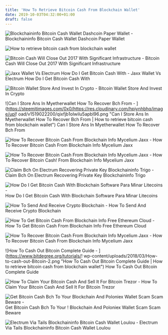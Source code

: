 ```yaml
---
title: 'How To Retrieve Bitcoin Cash From Blockchain Wallet'
date: 2019-10-03T04:32:00+01:00
draft: false
---
```


![Blockchaininfo Bitcoin Cash Wallet Dashcoin Paper Wallet - ](http://online-blockchain.com/wp-content/uploads/2017/12/funny-bitcoin-wallet-question-the-lounge_3.jpg "Blockchaininfo Bitcoin Cash Wallet Dashcoin Paper Wallet | How to retrieve bitcoin cash from blockchain wallet") Blockchaininfo Bitcoin Cash Wallet Dashcoin Paper Wallet

![How to retrieve bitcoin cash from blockchain wallet](https://lh3.googleusercontent.com/MKr5XVSs3qlDGSKC4Z6KQf7raEbT6z0caUxBizmhFzoInc3FWsfEaw9zxVAe8t7qdIBlt72mh5IADn8Mv4JtcWQoNFxs1-lbjDxAGYoqNeLOMLk3N_xtmn9tpkdchyWFDkOG_c-gUA6uRHK7xA "How to retrieve bitcoin cash from blockchain wallet") 

![Bitcoin Cash Will Close Out 2017 With Significant Infrastructure - ](https://news.bitcoin.com/wp-content/uploads/2017/12/Psmith.jpg "Bitcoin Cash Will !   Close Out 2017 With Significant Infrastructure | How to retrieve bitcoin cash from blockchain wallet") Bitcoin Cash Will Close Out 2017 With Significant Infrastructure

![Jaxx Wallet Vs Electrum How Do I Get Bitcoin Cash With - ](https://www.chainbits.com/content/uploads/2018/05/jaxx-shapeshift-support-1.png "Jaxx Wallet Vs Electrum How Do I Get Bitcoin Cash With | How to retrieve bitcoin cash from blockchain wallet") Jaxx Wallet Vs Electrum How Do I Get Bitcoin Cash With

![Bitcoin Wallet Store And Invest In Crypto - ](https://www.blockchain.com/static/img/wallet/dashboard.png "Bitcoin Wallet Store And Invest In Crypto | How to retrieve bitcoin cash from blockchain wallet") Bitcoin Wallet Store And Invest In Crypto

![Can I Store Ans In Myetherwallet How To Recover Bch From - ](https://steemitimages.com/0x0/https://res.cloudinary.com/hpiynhbhq/image/upl!   oad/v1519022200/qixfjb1olwilu5apbl96.png "Can I Store Ans In Myetherwallet How To Recover Bch From | How to retrieve bitcoin cash from blockchain wallet") Can I Store Ans In Myetherwallet How To Recover Bch From

![How To Recover Bitcoin Cash From Blockchain Info Mycelium Jaxx - ](https://miro.medium.com/max/556/1*0CQ5asRM4-0o13ArdPDqYw.png "How To Recover Bitcoin Cash From Blockchain Info Mycelium Jaxx | How to retrieve bitcoin cash from blockchain wallet") How To Recover Bitcoin Cash From Blockchain Info Mycelium Jaxx

![How To Recover Bitcoin Cash From Blockchain Info Mycelium Jaxx - ](https://miro.medium.com/max/565/1*uvDo9BQ09YSSISaYafVygg.png "How To Recover Bitcoin Cash From Blockchain Info Mycelium Jaxx | How to retrieve bitcoin cash from blockchain wallet") How To Recover Bitcoin Cash! From Blockchain Info Mycelium Jaxx

![Claim Bch On Electrum Recovering Private Key Blockchaininfo Trigo - ](https://i.ytimg.com/vi/p6JQ1dIxLYw/maxresdefault.jpg "Claim Bch On Electrum Recovering Private Key Blockchaininfo Trigo | How to retrieve bitcoin cash from blockchain wallet") Claim Bch On Electrum Recovering Private Key Blockchaininfo Trigo

![How Do I Get Bitcoin Cash With Blockchain Software Para Minar Litecoins - ](https://media.cryptocurrencyfacts.com/2018/02/example-address-litecoin-core.jpg "How Do I Get Bitcoin Cash With Blockchain Software Para Minar Litecoins | How to retrieve bitcoin cash from blockchain wallet") How Do I Get Bitcoin Cash With Blockchain Software Para Minar Litecoins

![How To Send And Receive Crypto Blockchain - ](https://www.blockchain.com/static/img/learning-portal/wallet-faq/checkbalance.png "!   How To Send And Receive Crypto Blockchain | How to retrieve bitcoin cash from blockchain wallet") How To Send And Receive Crypto Blockchain

![How To Get Bitcoin Cash From Blockchain Info Free Ethereum Cloud - ](https://i.ytimg.com/vi/oOnvBU-0suY/maxresdefault.jpg "How To Get Bitcoin Cash From Blockchain Info Free Ethereum Cloud | How to retrieve bitcoin cash from blockchain wallet") How To Get Bitcoin Cash From Blockchain Info Free Ethereum Cloud

![How To Recover Bitcoin Cash From Blockchain Info Mycelium Jaxx - ](https://miro.medium.com/max/700/1*BeU8XVQNymW_AmmajY7sqA.png "How To Recover Bitcoin Cash From Blockchain Info Mycelium Jaxx | How to retrieve bitcoin cash from blockchain wallet") How To Recover Bitcoin Cash From Blockchain Info Mycelium Jaxx

![How To Cash Out Bitcoin Complete Guide - ](https://www.bitdegree.org/tutorials/!   wp-content/uploads/2018/03/How-to-cash-out-Bitcoin-2.png "How To Cash Out Bitcoin Complete Guide | How to retrieve bitcoin cash from blockchain wallet") How To Cash Out Bitcoin Complete Guide

![How To Claim Your Bitcoin Cash And Sell It For Bitcoin Trezor - ](https://99bitcoins.com/wp-content/uploads/2017/08/Screen-Shot-2017-08-03-at-18.27.29.png "How To Claim Your Bitcoin Cash And Sell It For Bitcoin Trezor | How to retrieve bitcoin cash from blockchain wallet") How To Claim Your Bitcoin Cash And Sell It For Bitcoin Trezor

![Get Bitcoin Cash Bch To Your Blockchain And Poloniex Wallet Scam Scam Beware - ](https://i.ytimg.com/vi/YMYR4LoKR-4/maxresdefault.jpg "Get Bitcoin Cash Bch To Your Blockchain And Poloniex Wallet Scam Scam Beware | How to retrieve!    bitcoin cash from blockchain wallet") Get Bitcoin Cash Bch To Your ! Blockchain And Poloniex Wallet Scam Scam Beware

![Electrum Via Tails Blockchaininfo Bitcoin Cash Wallet Loulou - ](https://www.bestvpn.com/wp-content/uploads/2015/03/TAILS-1.3.png "Electrum Via Tails Blockchaininfo Bitcoin Cash Wallet Loulou | How to retrieve bitcoin cash from blockchain wallet") Electrum Via Tails Blockchaininfo Bitcoin Cash Wallet Loulou